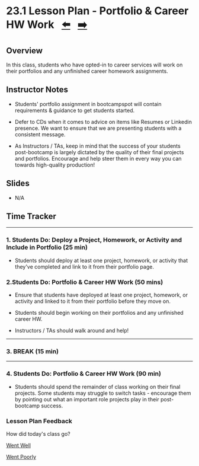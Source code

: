 # 23.1 Lesson Plan - Portfolio & Career HW Work <!--links--> &nbsp; [⬅️](../../22-Week/03-Day/03-LESSON-PLAN.md) &nbsp; [➡️](../02-Day/02-LESSON-PLAN.md)

## Overview

In this class, students who have opted-in to career services will work on their portfolios and any unfinished career homework assignments.

## Instructor Notes

* Students' portfolio assignment in bootcampspot will contain requirements & guidance to get students started.

* Defer to CDs when it comes to advice on items like Resumes or Linkedin presence. We want to ensure that we are presenting students with a consistent message.

* As Instructors / TAs, keep in mind that the success of your students post-bootcamp is largely dictated by the quality of their final projects and portfolios. Encourage and help steer them in every way you can towards high-quality production!

## Slides

* N/A

## Time Tracker

- - -

### 1. Students Do: Deploy a Project, Homework, or Activity and Include in Portfolio (25 min)

* Students should deploy at least one project, homework, or activity that they've completed and link to it from their portfolio page.

### 2.Students Do:  Portfolio & Career HW Work (50 mins)

* Ensure that students have deployed at least one project, homework, or activity and linked to it from their portfolio before they move on.

* Students should begin working on their portfolios and any unfinished career HW.

* Instructors / TAs should walk around and help!

- - -

### 3. BREAK (15 min)

- - -

### 4. Students Do: Portfolio & Career HW Work (90 min)

* Students should spend the remainder of class working on their final projects. Some students may struggle to switch tasks - encourage them by pointing out what an important role projects play in their post-bootcamp success.  

### Lesson Plan Feedback

How did today's class go?

[Went Well](http://www.surveygizmo.com/s3/4325914/FS-Curriculum-Feedback?format=pt&sentiment=positive&lesson=23.01)

[Went Poorly](http://www.surveygizmo.com/s3/4325914/FS-Curriculum-Feedback?format=pt&sentiment=negative&lesson=23.01)
